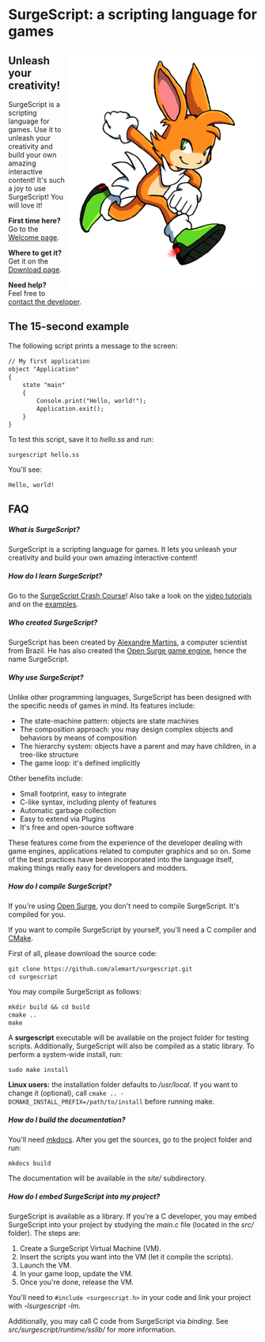 SurgeScript: a scripting language for games
===========================================

<img src="docs/img/surge.png" alt="Surge" align="right" width="384">

Unleash your creativity!
------------------------

SurgeScript is a scripting language for games. Use it to unleash your creativity and build your own amazing interactive content! It's such a joy to use SurgeScript! You will love it!

**First time here?**<br>
Go to the [Welcome page](https://alemart.github.io/surgescript).

**Where to get it?**<br>
Get it on the [Download page](https://alemart.github.io/surgescript/download).

**Need help?**<br>
Feel free to [contact the developer](https://github.com/alemart).

The 15-second example
---------------------

The following script prints a message to the screen:

```
// My first application
object "Application"
{
    state "main"
    {
        Console.print("Hello, world!");
        Application.exit();
    }
}
```

To test this script, save it to *hello.ss* and run:

```
surgescript hello.ss
```

You'll see:

```
Hello, world!
```

FAQ
---

##### What is SurgeScript?

SurgeScript is a scripting language for games. It lets you unleash your creativity and build your own amazing interactive content!

##### How do I learn SurgeScript?

Go to the [SurgeScript Crash Course](https://alemart.github.io/surgescript/)! Also take a look on the [video tutorials](https://youtube.com/alemart88) and on the [examples](examples).

##### Who created SurgeScript?

SurgeScript has been created by [Alexandre Martins](https://github.com/alemart), a computer scientist from Brazil. He has also created the [Open Surge game engine](http://opensurge2d.org), hence the name SurgeScript.

##### Why use SurgeScript?

Unlike other programming languages, SurgeScript has been designed with the specific needs of games in mind. Its features include:

- The state-machine pattern: objects are state machines
- The composition approach: you may design complex objects and behaviors by means of composition
- The hierarchy system: objects have a parent and may have children, in a tree-like structure
- The game loop: it's defined implicitly

Other benefits include:

- Small footprint, easy to integrate
- C-like syntax, including plenty of features
- Automatic garbage collection
- Easy to extend via Plugins
- It's free and open-source software

These features come from the experience of the developer dealing with game engines, applications related to computer graphics and so on. Some of the best practices have been incorporated into the language itself, making things really easy for developers and modders.

##### How do I compile SurgeScript?

If you're using [Open Surge](http://opensurge2d.org), you don't need to compile SurgeScript. It's compiled for you.

If you want to compile SurgeScript by yourself, you'll need a C compiler and [CMake](https://cmake.org).

First of all, please download the source code:

```
git clone https://github.com/alemart/surgescript.git
cd surgescript
```

You may compile SurgeScript as follows:

```
mkdir build && cd build
cmake ..
make
```

A **surgescript** executable will be available on the project folder for testing scripts. Additionally, SurgeScript will also be compiled as a static library. To perform a system-wide install, run:

```
sudo make install
```

**Linux users:** the installation folder defaults to */usr/local*. If you want to change it (optional), call `cmake .. -DCMAKE_INSTALL_PREFIX=/path/to/install` before running make.

##### How do I build the documentation?

You'll need [mkdocs](http://www.mkdocs.org). After you get the sources, go to the project folder and run:

```
mkdocs build
```

The documentation will be available in the *site/* subdirectory.

##### How do I embed SurgeScript into my project?

SurgeScript is available as a library. If you're a C developer, you may embed SurgeScript into your project by studying the *main.c* file (located in the *src/* folder). The steps are:

1. Create a SurgeScript Virtual Machine (VM).
2. Insert the scripts you want into the VM (let it compile the scripts).
3. Launch the VM.
4. In your game loop, update the VM.
5. Once you're done, release the VM.

You'll need to `#include <surgescript.h>` in your code and link your project with *-lsurgescript -lm*.

Additionally, you may call C code from SurgeScript via *binding*. See *src/surgescript/runtime/sslib/* for more information.

